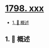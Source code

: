# [1798. xxx](https://github.com/Tdahuyou/TNotes.leetcode/tree/main/notes/1798.%20xxx)

<!-- region:toc -->

- [1. 📝 概述](#1--概述)

<!-- endregion:toc -->

## 1. 📝 概述
